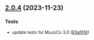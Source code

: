 <a name="2.0.4"></a>

## [2.0.4](https://github.com/balandbal/urdf2mjcf/compare/2.0.3...2.0.4) (2023-11-23)

### Tests

- update tests for MuJoCo 3.0 ([93af0f4](https://github.com/balandbal/urdf2mjcf/commit/93af0f4d399c42c59a5f86eb9a45a1258248311a))
